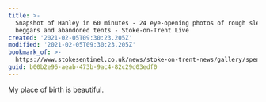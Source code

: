 ```yaml
---
title: >-
  Snapshot of Hanley in 60 minutes - 24 eye-opening photos of rough sleepers,
  beggars and abandoned tents - Stoke-on-Trent Live
created: '2021-02-05T09:30:23.205Z'
modified: '2021-02-05T09:30:23.205Z'
bookmark_of: >-
  https://www.stokesentinel.co.uk/news/stoke-on-trent-news/gallery/spent-one-hour-hanley-24-4963526
guid: b00b2e96-aeab-473b-9ac4-82c29d03edf0
---
```

My place of birth is beautiful.
